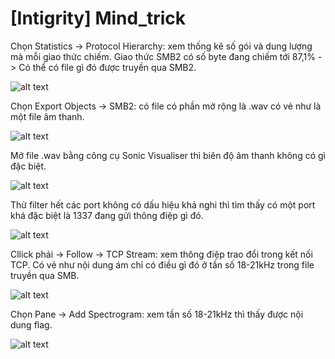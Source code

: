 # [Intigrity] Mind_trick
<p>Chọn Statistics -> Protocol Hierarchy: xem thống kê số gói và dung lượng mà mỗi giao thức chiếm. Giao thức SMB2 có số byte đang chiếm tới 87,1% -> Có thể có file gì đó được truyền qua SMB2.</p>

![alt text](/thanhlai/post/forensics/image/post1/image-1.png)

<p>Chọn Export Objects -> SMB2: có file có phần mở rộng là .wav có vẻ như là một file âm thanh.</p>

![alt text](/thanhlai/post/forensics/image/post1/image-4.png)

<p>Mở file .wav bằng công cụ Sonic Visualiser thì biên độ âm thanh không có gì đặc biệt.</p>

![alt text](/thanhlai/post/forensics/image/post1/image-5.png)

<p>Thử filter hết các port không có dấu hiệu khả nghi thì tìm thấy có một port khá đặc biệt là 1337 đang gửi thông điệp gì đó.</p>

![alt text](/thanhlai/post/forensics/image/post1/image-2.png)

<p>Cllick phải -> Follow -> TCP Stream: xem thông điệp trao đổi trong kết nối TCP. Có vẻ như nội dung ám chỉ có điều gì đó ở tần số 18-21kHz trong file truyền qua SMB.</p>

![alt text](/thanhlai/post/forensics/image/post1/image-3.png)

<p>Chọn Pane -> Add Spectrogram: xem tần số 18-21kHz thì thấy được nội dung flag.</p>

![alt text](/thanhlai/post/forensics/image/post1/image.png)